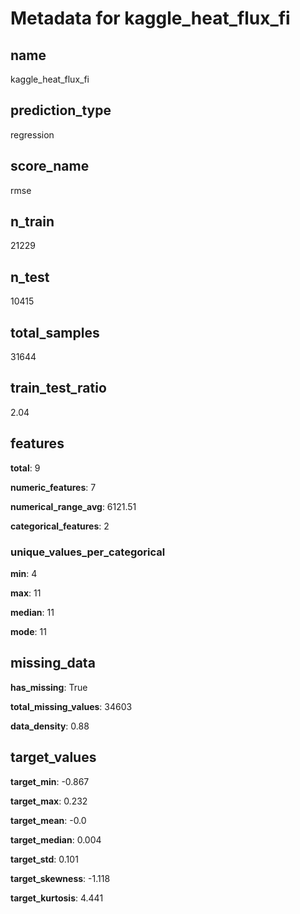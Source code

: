 # Metadata for kaggle_heat_flux_fi

## name

kaggle_heat_flux_fi

## prediction_type

regression

## score_name

rmse

## n_train

21229

## n_test

10415

## total_samples

31644

## train_test_ratio

2.04

## features

**total**: 9

**numeric_features**: 7

**numerical_range_avg**: 6121.51

**categorical_features**: 2

### unique_values_per_categorical

**min**: 4

**max**: 11

**median**: 11

**mode**: 11

## missing_data

**has_missing**: True

**total_missing_values**: 34603

**data_density**: 0.88

## target_values

**target_min**: -0.867

**target_max**: 0.232

**target_mean**: -0.0

**target_median**: 0.004

**target_std**: 0.101

**target_skewness**: -1.118

**target_kurtosis**: 4.441


